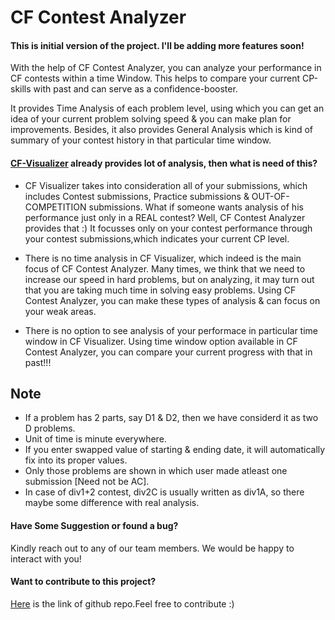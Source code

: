 # CF Contest Analyzer
#### This is initial version of the project. I'll be adding more features soon!

With the help of CF Contest Analyzer, you can analyze your performance in CF contests within a time Window. This helps to compare your current CP-skills with past and can serve as a confidence-booster. 


It provides Time Analysis of each problem level, using which you can get an idea of your current problem solving speed & you can make plan for improvements. Besides, it also provides General Analysis which is kind of summary of your contest history in that particular time window.

#### [CF-Visualizer](https://cfviz.netlify.app/) already provides lot of analysis, then what is need of this?

* CF Visualizer takes into consideration all of your submissions, which includes Contest submissions, Practice submissions & OUT-OF-COMPETITION submissions. What if someone wants analysis of his performance just only in a REAL contest? Well, CF Contest Analyzer provides that :) It focusses only on your contest performance through your contest submissions,which indicates your current CP level.

* There is no time analysis in CF Visualizer, which indeed is the main focus of CF Contest Analyzer. Many times, we think that we need to increase our speed in hard problems, but on analyzing, it may turn out that you are taking much time in solving easy problems. Using CF Contest Analyzer, you can make these types of analysis & can focus on your weak areas.

* There is no option to see analysis of your performace in particular time window in CF Visualizer. Using time window option available in CF Contest Analyzer, you can compare your current progress with that in past!!!

## Note
* If a problem has 2 parts, say D1 & D2, then we have considerd it as two D problems.
* Unit of time is minute everywhere.
* If you enter swapped value of starting & ending date, it will automatically fix into its proper values.
* Only those problems are shown in which user made atleast one submission [Need not be AC].
* In case of div1+2 contest, div2C is usually written as div1A, so there maybe some difference with real analysis.

#### Have Some Suggestion or found a bug? 
Kindly reach out to any of our team members. We would be happy to interact with you!
#### Want to contribute to this project?
[Here](https://github.com/Ritikjainrj18/CF_Contest_Analyzer) is the link of github repo.Feel free to contribute :)



